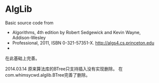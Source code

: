 AlgLib
======

Basic source code from

 * Algorithms, 4th edition by Robert Sedgewick and Kevin Wayne, Addison-Wesley
 * Professional, 2011, ISBN 0-321-57351-X. http://algs4.cs.princeton.edu
 * 
 
在此基础上完善。

2014.03.14
原来算法库的BTree只支持插入没有实现删除。
在com.whimsycwd.alglib.BTree完善了删除。
